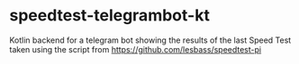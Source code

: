 # speedtest-telegrambot-kt

Kotlin backend for a telegram bot showing the results of the last Speed Test taken using the script from https://github.com/lesbass/speedtest-pi
